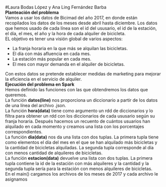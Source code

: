 #Laura Bodas López y Ana Ling Fernández Barba  <br />
**Planteación del problema**  <br />
Vamos a usar los datos de Bicimad del año 2017, en donde están recopilados los datos de los meses desde abril hasta diciembre. Los datos que hemos usado de cada línea son el id del ususario, el id de la estación, el día, el mes, el año y la hora de cada alquiler de bicicleta.  <br />
EL objetivo es tener una visión global de varios aspectos:  <br />
- La franja horaria en la que más se alquilan las bicicletas.  <br />
- El día con más afluencia en cada mes.  <br />
- La estación más popular en cada mes. <br />
- El mes con mayor demanda en el alquiler de bicicletas. <br />

Con estos datos se pretende establecer medidas de marketing para mejorar la eficiencia en el servicio de alquiler. <br />
**Ejecución del problema en Spark** <br />
Hemos definido las funciones con las que obtendremos los datos que queremos. <br />
La función **datos(line)** nos proporciona un diccionario a partir de los datos de una línea del archivo .json. <br />
La función **hora(data)** tiene como argumento un rdd de diccionarios y lo filtra para obtener un rdd con los diccionarios de cada ususario según su franja horaria. Después hacemos un recuento de cuántos usuarios han alquilado en cada momento y creamos una lista con los porcentajes correspondientes. <br />
La función **dia(data)** nos da una lista con dos tuplas. La primera tupla tiene como elementos el día del mes en el que se han alquilado más bicicletas y la cantidad de bicicletas alquiladas. La segunda tupla corresponde al día con menos cantidad de alquileres de bicicletas. <br />
La función **estacion(data)** devuelve una lista con dos tuplas. La primera tupla contiene la id de la estación con más alquileres y la cantidad y la segunda tupla sería para la estación con menos alquileres de bicicletas. <br />
En el main() cargamos los archivos de los meses de 2017 y cada archivo le asignamos
